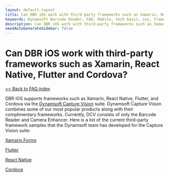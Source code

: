 ```yaml
---
layout: default-layout
title: Can DBR iOS work with third-party frameworks such as Xamarin, React Native, Flutter and Cordova?
keywords: Dynamsoft Barcode Reader, FAQ, Mobile, tech basic, ios, frameworks
description: Can DBR iOS work with third-party frameworks such as Xamarin, React Native, Flutter and Cordova?
needAutoGenerateSidebar: false
---
```


# Can DBR iOS work with third-party frameworks such as Xamarin, React Native, Flutter and Cordova?

[<< Back to FAQ index](index.md)

DBR iOS supports frameworks such as Xamarin, React Native, Flutter, and Cordova via the [Dynamsoft Capture Vision](https://www.dynamsoft.com/capture-vision/docs/introduction/?ver=latest) suite. Dynamsoft Capture Vision combines some of our most popular products along with their complimentary frameworks. Currently, DCV consists of only the Barcode Reader and Camera Enhancer. Here is a list of the current third-party framework samples that the Dynamsoft team has developed for the Capture Vision suite:

<a href="https://www.dynamsoft.com/capture-vision/docs/programming/xamarin/?ver=latest" target="_blank">Xamarin.Forms</a>

<a href="https://www.dynamsoft.com/capture-vision/docs/programming/flutter/?ver=latest" target="_blank">Flutter</a>

<a href="https://www.dynamsoft.com/capture-vision/docs/programming/react-native/?ver=latest" target="_blank">React Native</a>

<a href="https://www.dynamsoft.com/capture-vision/docs/programming/cordova/?ver=latest" target="_blank">Cordova</a>